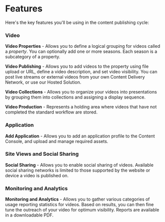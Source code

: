 # Features

Here's the key features you'll be using in the content publishing cycle:

### Video

**Video Properties** - Allows you to define a logical grouping for videos called a *property*. You can optionally add one or more seasons. Each season is a subcategory of a property.

**Video Publishing** - Allows you to add videos to the property using file upload or URL, define a video description, and set video visibility. You can post live streams or external videos from your own Content Delivery Network, or use our Hosted Solution.

**Video Collections** - Allows you to organize your videos into presentations by grouping them into collections and assigning a display sequence.  

**Video Production** - Represents a holding area where videos that have not completed the standard workflow are stored.  

### Application

**Add Application** - Allows you to add an application profile to the Content Console, and upload and manage required assets.

### Site Views and Social Sharing

**Social Sharing** - Allows you to enable social sharing of videos. Available social sharing networks is limited to those supported by the website or device a video is published on.

### Monitoring and Analytics

**Monitoring and Analytics** - Allows you to gather various categories of usage reporting statistics for videos. Based on results, you can then fine tune the outreach of your video for optimum visibility. Reports are available in a downloadable PDF.
